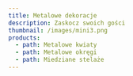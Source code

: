 ```yaml
---
title: Metalowe dekoracje
description: Zaskocz swoich gości
thumbnail: /images/mini3.png
products:
  - path: Metalowe kwiaty
  - path: Metalowe okręgi
  - path: Miedziane stelaże
---
```


